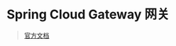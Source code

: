 # Spring Cloud Gateway 网关

> [官方文档](https://docs.spring.io/spring-cloud-gateway/docs/current/reference/html/#gateway-starter)
